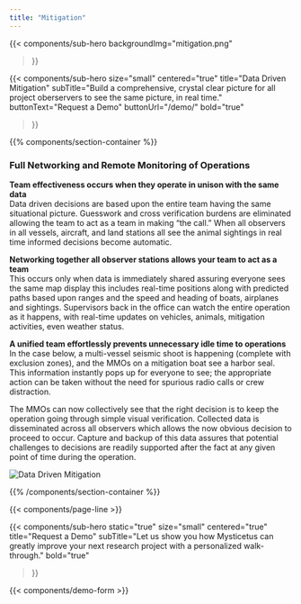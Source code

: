 ```yaml
---
title: "Mitigation"
---
```


{{< components/sub-hero
	backgroundImg="mitigation.png"
>}}

{{< components/sub-hero
	size="small"
	centered="true"
	title="Data Driven Mitigation"
	subTitle="Build a comprehensive, crystal clear picture for all project oberservers to see the same picture, in real time."
	buttonText="Request a Demo"
	buttonUrl="/demo/"
	bold="true"
>}}

{{% components/section-container %}}

### Full Networking and Remote Monitoring of Operations

**Team effectiveness occurs when they operate in unison with the same data**  
Data driven decisions are based upon the entire team having the same situational picture. Guesswork and cross verification burdens are eliminated allowing the team to act as a team in making “the call.” When all observers in  all vessels, aircraft, and land stations all see the animal sightings in real time informed decisions become automatic.

**Networking together all observer stations allows your team to act as a team**  
This occurs only when data is immediately shared assuring everyone sees the same map display this includes real-time positions along with predicted paths based upon ranges and the speed and heading of boats, airplanes and sightings. Supervisors back in the office can watch the entire operation as it happens, with real-time updates on vehicles, animals, mitigation activities, even weather status.

**A unified team effortlessly prevents unnecessary idle time to operations**  
In the case below, a multi-vessel seismic shoot is happening (complete with exclusion zones), and the MMOs on a mitigation boat see a harbor seal. This information instantly pops up for everyone to see; the appropriate action can be taken without the need for spurious radio calls or crew distraction.

The MMOs can now collectively see that the right decision is to keep the operation going through simple visual verification. Collected data is disseminated across all observers which allows the now obvious decision to proceed to occur. Capture and backup of this data assures that potential challenges to decisions are readily supported after the fact at any given point of time during the operation.

![Data Driven Mitigation](https://mysticetus.com/wp-content/uploads/2016/02/Mysticetus-map-view.png)

{{% /components/section-container %}}

{{< components/page-line >}}

{{< components/sub-hero
	static="true"
	size="small"
	centered="true"
	title="Request a Demo"
	subTitle="Let us show you how Mysticetus can greatly improve your next research project with a personalized walk-through."
	bold="true"
>}}

{{< components/demo-form >}}